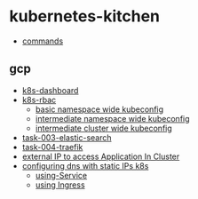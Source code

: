 # kubernetes-kitchen

- [commands](task-000-commands/ReadMe.md)

## gcp
- [k8s-dashboard](gcp/task-001-k8s-dashboard/)
- [k8s-rbac](gcp/task-002-k8s-rbac/part-01-basic-namespaceSpecific-kubeconfig/)
    - [basic namespace wide kubeconfig](gcp/task-002-k8s-rbac/part-01-basic-namespaceSpecific-kubeconfig/)
    - [intermediate namespace wide kubeconfig](gcp/task-002-k8s-rbac/part-02-intermediate-namespaceSpecificKubeconfig/)
    - [intermediate cluster wide kubeconfig](gcp/task-002-k8s-rbac/part-03-intermediate-clusterSpecificKubeconfig/)
- [task-003-elastic-search]()
- [task-004-traefik]()
- [external IP to access Application In Cluster](gcp/task-005-External-IP-to-Access-Application-In-Cluster)
- [configuring dns with static IPs k8s](gcp/task-006-configuring-dns-with-staticIps-k8s)
    - [using-Service](gcp/task-006-configuring-dns-with-staticIps-k8s/part1-using-Service)
    - [using Ingress](gcp/task-006-configuring-dns-with-staticIps-k8s/part2-using-Ingress)
    
   


